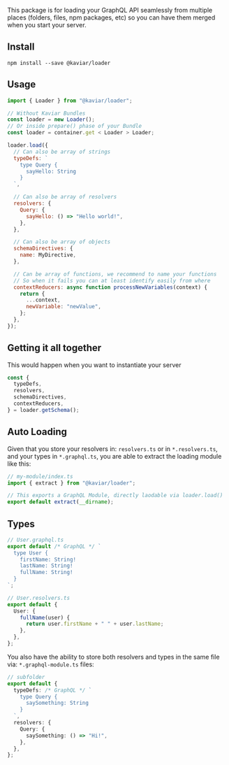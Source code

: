 This package is for loading your GraphQL API seamlessly from multiple places (folders, files, npm packages, etc) so you can have them merged when you start your server.

## Install

```
npm install --save @kaviar/loader
```

## Usage

```js
import { Loader } from "@kaviar/loader";

// Without Kaviar Bundles
const loader = new Loader();
// Or inside prepare() phase of your Bundle
const loader = container.get < Loader > Loader;

loader.load({
  // Can also be array of strings
  typeDefs: `
    type Query {
      sayHello: String
    }
  `,

  // Can also be array of resolvers
  resolvers: {
    Query: {
      sayHello: () => "Hello world!",
    },
  },

  // Can also be array of objects
  schemaDirectives: {
    name: MyDirective,
  },

  // Can be array of functions, we recommend to name your functions
  // So when it fails you can at least identify easily from where
  contextReducers: async function processNewVariables(context) {
    return {
      ...context,
      newVariable: "newValue",
    };
  },
});
```

## Getting it all together

This would happen when you want to instantiate your server

```js
const {
  typeDefs,
  resolvers,
  schemaDirectives,
  contextReducers,
} = loader.getSchema();
```

## Auto Loading

Given that you store your resolvers in: `resolvers.ts` or in `*.resolvers.ts`, and your types in `*.graphql.ts`, you are able to extract the loading module like this:

```typescript
// my-module/index.ts
import { extract } from "@kaviar/loader";

// This exports a GraphQL Module, directly laodable via loader.load()
export default extract(__dirname);
```

## Types

```typescript
// User.graphql.ts
export default /* GraphQL */ `
  type User {
    firstName: String!
    lastName: String!
    fullName: String!
  }
`;
```

```typescript
// User.resolvers.ts
export default {
  User: {
    fullName(user) {
      return user.firstName + " " + user.lastName;
    },
  },
};
```

You also have the ability to store both resolvers and types in the same file via: `*.graphql-module.ts` files:

```typescript
// subfolder
export default {
  typeDefs: /* GraphQL */ `
    type Query {
      saySomething: String
    }
  `,
  resolvers: {
    Query: {
      saySomething: () => "Hi!",
    },
  },
};
```
